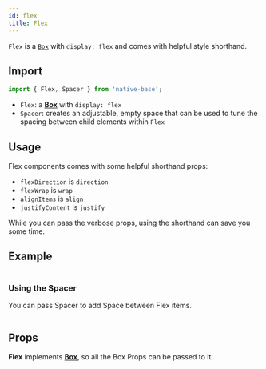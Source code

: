 ```yaml
---
id: flex
title: Flex
---
```


`Flex` is a [`Box`](box.md) with `display: flex` and comes with helpful style shorthand.

## Import

```jsx
import { Flex, Spacer } from 'native-base';
```

- `Flex`: a **[Box](box.md)** with `display: flex`
- `Spacer`: creates an adjustable, empty space that can be used to tune the spacing between child elements within `Flex`

## Usage

Flex components comes with some helpful shorthand props:

- `flexDirection` is `direction`
- `flexWrap` is `wrap`
- `alignItems` is `align`
- `justifyContent` is `justify`

While you can pass the verbose props, using the shorthand can save you some time.

## Example

```ComponentSnackPlayer path=primitives,flex,basic.tsx

```

### Using the Spacer

You can pass Spacer to add Space between Flex items.

```ComponentSnackPlayer path=primitives,flex,spacer.tsx

```

## Props

**Flex** implements **[Box](box.md)**, so all the Box Props can be passed to it.

